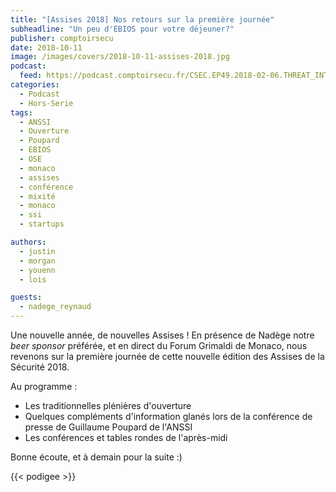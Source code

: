 ```yaml
---
title: "[Assises 2018] Nos retours sur la première journée"
subheadline: "Un peu d'EBIOS pour votre déjeuner?"
publisher: comptoirsecu
date: 2018-10-11
image: /images/covers/2018-10-11-assises-2018.jpg
podcast:
  feed: https://podcast.comptoirsecu.fr/CSEC.EP49.2018-02-06.THREAT_INTEL.mp3
categories:
  - Podcast
  - Hors-Serie
tags:
  - ANSSI
  - Ouverture
  - Poupard
  - EBIOS
  - OSE
  - monaco
  - assises
  - conférence
  - mixité
  - monaco
  - ssi
  - startups

authors:
  - justin
  - morgan
  - youenn
  - lois

guests:
  - nadege_reynaud
---
```


Une nouvelle année, de nouvelles Assises !
En présence de Nadège notre *beer sponsor* préférée, et en direct du Forum
Grimaldi de Monaco, nous revenons sur la première journée de cette nouvelle
édition des Assises de la Sécurité 2018.

Au programme :

- Les traditionnelles plénières d'ouverture
- Quelques compléments d'information glanés lors de la conférence de presse de
 Guillaume Poupard de l'ANSSI
- Les conférences et tables rondes de l'après-midi

Bonne écoute, et à demain pour la suite :)

{{< podigee >}}
